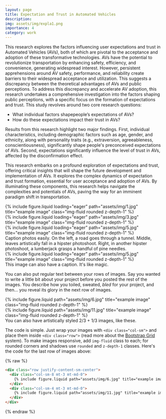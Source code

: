 ```yaml
---
layout: page
title: Expectation and Trust in Automated Vehicles
description:
img: assets/img/expla1.png
importance: 4
category: work
---
```


This research explores the factors influencing user expectations and trust in Automated Vehicles (AVs), both of which are pivotal to the acceptance and adoption of these transformative technologies. AVs have the potential to revolutionize transportation by enhancing safety, efficiency, and convenience, generating widespread interest. However, persistent apprehensions around AV safety, performance, and reliability create barriers to their widespread acceptance and utilization. This suggests a discrepancy between the theoretical advantages of AVs and public perceptions. To address this discrepancy and accelerate AV adoption, this research undertakes a comprehensive investigation into the factors shaping public perceptions, with a specific focus on the formation of expectations and trust. This study revolves around two core research questions: 

- What individual factors shapepeople’s expectations of AVs?
- How do these expectations impact their trust in AVs?

Results from this research highlight two major findings. First, individual characteristics, including demographic factors such as age, gender, and ethnicity, along with personality traits (e.g., extraversion, agreeableness, conscientiousness), significantly shape people's preconceived expectations of AVs. Second, expectations significantly influence the level of trust in AVs, affected by the disconfirmation effect.

This research embarks on a profound exploration of expectations and trust, offering critical insights that will shape the future development and implementation of AVs. It explores the complex dynamics of expectation and trust formation, essential for user acceptance and adoption of AVs. By illuminating these components, this research helps navigate the complexities and potentials of AVs, paving the way for an imminent paradigm shift in transportation.

<div class="row">
    <div class="col-sm mt-3 mt-md-0">
        {% include figure.liquid loading="eager" path="assets/img/1.jpg" title="example image" class="img-fluid rounded z-depth-1" %}
    </div>
    <div class="col-sm mt-3 mt-md-0">
        {% include figure.liquid loading="eager" path="assets/img/3.jpg" title="example image" class="img-fluid rounded z-depth-1" %}
    </div>
    <div class="col-sm mt-3 mt-md-0">
        {% include figure.liquid loading="eager" path="assets/img/5.jpg" title="example image" class="img-fluid rounded z-depth-1" %}
    </div>
</div>
<div class="caption">
    Caption photos easily. On the left, a road goes through a tunnel. Middle, leaves artistically fall in a hipster photoshoot. Right, in another hipster photoshoot, a lumberjack grasps a handful of pine needles.
</div>
<div class="row">
    <div class="col-sm mt-3 mt-md-0">
        {% include figure.liquid loading="eager" path="assets/img/5.jpg" title="example image" class="img-fluid rounded z-depth-1" %}
    </div>
</div>
<div class="caption">
    This image can also have a caption. It's like magic.
</div>

You can also put regular text between your rows of images.
Say you wanted to write a little bit about your project before you posted the rest of the images.
You describe how you toiled, sweated, _bled_ for your project, and then... you reveal its glory in the next row of images.

<div class="row justify-content-sm-center">
    <div class="col-sm-8 mt-3 mt-md-0">
        {% include figure.liquid path="assets/img/6.jpg" title="example image" class="img-fluid rounded z-depth-1" %}
    </div>
    <div class="col-sm-4 mt-3 mt-md-0">
        {% include figure.liquid path="assets/img/11.jpg" title="example image" class="img-fluid rounded z-depth-1" %}
    </div>
</div>
<div class="caption">
    You can also have artistically styled 2/3 + 1/3 images, like these.
</div>

The code is simple.
Just wrap your images with `<div class="col-sm">` and place them inside `<div class="row">` (read more about the <a href="https://getbootstrap.com/docs/4.4/layout/grid/">Bootstrap Grid</a> system).
To make images responsive, add `img-fluid` class to each; for rounded corners and shadows use `rounded` and `z-depth-1` classes.
Here's the code for the last row of images above:

{% raw %}

```html
<div class="row justify-content-sm-center">
  <div class="col-sm-8 mt-3 mt-md-0">
    {% include figure.liquid path="assets/img/6.jpg" title="example image" class="img-fluid rounded z-depth-1" %}
  </div>
  <div class="col-sm-4 mt-3 mt-md-0">
    {% include figure.liquid path="assets/img/11.jpg" title="example image" class="img-fluid rounded z-depth-1" %}
  </div>
</div>
```

{% endraw %}
